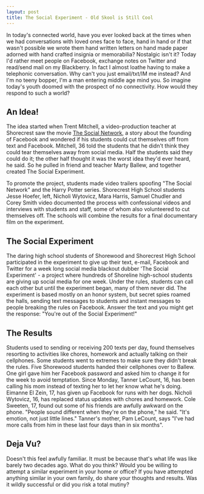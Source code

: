 ```yaml
---
layout: post
title: The Social Experiment - Old Skool is Still Cool
---
```


In today's connected world, have you ever looked back at the times when we had conversations with loved ones face to face, hand in hand or if that wasn't possible we wrote them hand written letters on hand made paper adorned with hand crafted insignia or memorabilia? Nostalgic isn't it? Today I'd rather meet people on Facebook, exchange notes on Twitter and read/send mail on my Blackberry. In fact I almost loathe having to make a telephonic conversation. Why can't you just email/txt/IM me instead? And I'm no teeny bopper, I'm a man entering middle age mind you. So imagine today's youth doomed with the prospect of no connectivity. How would they respond to such a world?

## An Idea!

The idea started when Trent Mitchell, a video-production teacher at Shorecrest saw the movie <a href="http://www.thesocialnetwork-movie.com/">The Social Network</a>, a story about the founding of Facebook and wondered if his students could cut themselves off from text and Facebook. Mitchell, 36 told the students that he didn't think they could tear themselves away from social media. Half the students said they could do it; the other half thought it was the worst idea they'd ever heard, he said. So he pulled in friend and teacher Marty Ballew, and together created The Social Experiment.

To promote the project, students made video trailers spoofing "The Social Network" and the Harry Potter series. Shorecrest High School students Jesse Hoefer, left, Nicholi Wytovicz, Mara Harris, Samuel Chudler and Corey Smith video documented the process with confessional videos and interviews with students and staff, some of whom also volunteered to cut themselves off. The schools will combine the results for a final documentary film on the experiment.

## The Social Experiment

The daring high school students of Shorewood and Shorecrest High School participated in the experiment to give up their text, e-mail, Facebook and Twitter for a week long social media blackout dubber 'The Social Experiment' - a project where hundreds of Shoreline high-school students are giving up social media for one week. Under the rules, students can call each other but until the experiment began, many of them never did. The experiment is based mostly on an honor system, but secret spies roamed the halls, sending text messages to students and instant messages to people breaking the rules on Facebook. Answer the text and you might get the response: "You're out of the Social Experiment!"

## The Results

Students used to sending or receiving 200 texts per day, found themselves resorting to activities like chores, homework and actually talking on their cellphones. Some students went to extremes to make sure they didn't break the rules. Five Shorewood students handed their cellphones over to Ballew. One girl gave him her Facebook password and asked him to change it for the week to avoid temptation. Since Monday, Tanner LeCount, 16, has been calling his mom instead of texting her to let her know what he's doing. Eimanne El Zein, 17, has given up Facebook for runs with her dogs. Nicholi Wytovicz, 16, has replaced status updates with chores and homework. Cole Sweeten, 17, found out some of his friends are awfully awkward on the phone. "People sound different when they're on the phone," he said. "It's emotion, not just little lines." Tanner's mother, Pam LeCount, says "I've had more calls from him in these last four days than in six months".

## Deja Vu?

Doesn't this feel awfully familiar. It must be because that's what life was like barely two decades ago. What do you think? Would you be willing to attempt a similar experiment in your home or office? If you have attempted anything similar in your own family, do share your thoughts and results. Was it wildly successful or did you risk a total mutiny?

